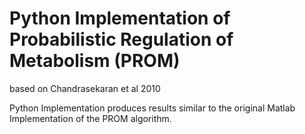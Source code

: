 # Python Implementation of Probabilistic Regulation of Metabolism (PROM)

based on Chandrasekaran et al 2010

Python Implementation produces results similar to the original Matlab Implementation of the PROM algorithm.

